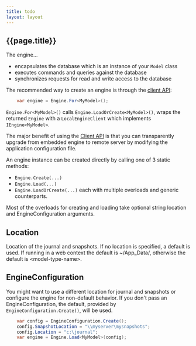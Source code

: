 ```yaml
---
title: todo
layout: layout
---
```

## {{page.title}}
The engine...
* encapsulates the database which is an instance of your `Model` class
* executes commands and queries against the database
* synchronizes requests for read and write access to the database

The recommended way to create an engine is through the [client API](client-api):
```csharp
    var engine = Engine.For<MyModel>();
```
`Engine.For<MyModel>()` calls `Engine.LoadOrCreate<MyModel>()`, wraps the returned `Engine` with a `LocalEngineClient` which implements `IEngine<MyModel>`.

The major benefit of using the [Client API](client-api) is that you can transparently upgrade from embedded engine to remote server by modifying the application configuration file.

An engine instance can be created directly by calling one of 3 static methods:
* `Engine.Create(...)`
* `Engine.Load(...)`
* `Engine.LoadOrCreate(...)`
each with multiple overloads and generic counterparts.

Most of the overloads for creating and loading take optional string location and EngineConfiguration arguments.

## Location
Location of the journal and snapshots. If no location is specified, a default is used. If running in a web context the default is ~/App_Data/<model-type-name>, otherwise the default is <current-directory>\<model-type-name>.

## EngineConfiguration
You might want to use a different location for journal and snapshots or configure the engine for non-default behavior. If you don't pass an EngineConfiguration, the default, provided by `EngineConfiguration.Create()`, will be used.
```csharp
    var config = EngineConfiguration.Create();
    config.SnapshotLocation = "\\myserver\mysnapshots";
    config.Location = "c:\journal";
    var engine = Engine.Load<MyModel>(config);
```
